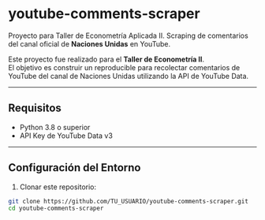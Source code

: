# youtube-comments-scraper

Proyecto para Taller de Econometría Aplicada II. Scraping de comentarios del canal oficial de **Naciones Unidas** en YouTube.

Este proyecto fue realizado para el **Taller de Econometría II**.  
El objetivo es construir un reproducible para recolectar comentarios de YouTube del canal de Naciones Unidas utilizando la API de YouTube Data.

---

## Requisitos

- Python 3.8 o superior
- API Key de YouTube Data v3

---

## Configuración del Entorno

1. Clonar este repositorio:

```bash
git clone https://github.com/TU_USUARIO/youtube-comments-scraper.git
cd youtube-comments-scraper
